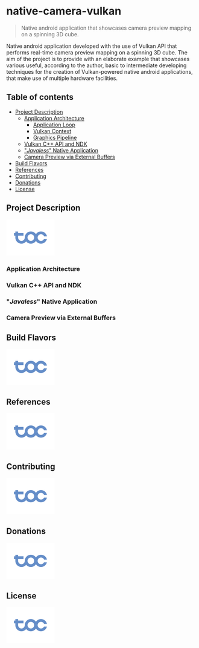 # native-camera-vulkan

> Native android application that showcases camera preview mapping on a spinning 3D cube.

Native android application developed with the use of Vulkan API that performs real-time camera preview mapping on a spinning 3D cube. The aim of the project is to provide with an elaborate example that showcases various useful, according to the author, basic to intermediate developing techniques for the creation of Vulkan-powered native android applications, that make use of multiple hardware facilities.

## Table of contents

- [Project Description](#project-description)
	+ [Application Architecture](#application-architecture)
		* [Application Loop](#application-loop)
		* [Vulkan Context](#vulkan-context)
		* [Graphics Pipeline](#graphics-pipeline)
	+ [Vulkan C++ API and NDK](#vulkan-c++-api-and-nkd)
	+ ["*Javaless*" Native Application](#javaless-native-app)
	+ [Camera Preview via External Buffers](#camera-preview-buffers)
- [Build Flavors](#build-flavors)
- [References](#references)
- [Contributing](#contributing)
- [Donations](#donations)
- [License](#license)

## Project Description
[![To TOC](doc/res/toc.svg)](#table-of-contents)
### Application Architecture
### Vulkan C++ API and NDK
### "*Javaless*" Native Application
### Camera Preview via External Buffers
## Build Flavors
[![To TOC](doc/res/toc.svg)](#table-of-contents)
## References
[![To TOC](doc/res/toc.svg)](#table-of-contents)
## Contributing
[![To TOC](doc/res/toc.svg)](#table-of-contents)
## Donations
[![To TOC](doc/res/toc.svg)](#table-of-contents)
## License
[![To TOC](doc/res/toc.svg)](#table-of-contents)